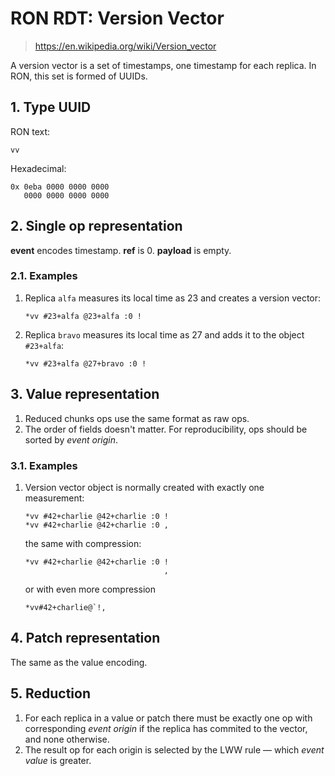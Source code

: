 # RON RDT: Version Vector

> https://en.wikipedia.org/wiki/Version_vector

A version vector is a set of timestamps, one timestamp for each replica.
In RON, this set is formed of UUIDs.

## 1. Type UUID

RON text:

    vv

Hexadecimal:

    0x 0eba 0000 0000 0000
       0000 0000 0000 0000

## 2. Single op representation

**event** encodes timestamp. **ref** is 0. **payload** is empty.

### 2.1. Examples

1.  Replica `alfa` measures its local time as 23 and creates a version vector:

        *vv #23+alfa @23+alfa :0 !

2.  Replica `bravo` measures its local time as 27 and adds it to the object
    `#23+alfa`:

        *vv #23+alfa @27+bravo :0 !

## 3. Value representation

1.  Reduced chunks ops use the same format as raw ops.
2.  The order of fields doesn't matter.
    For reproducibility, ops should be sorted by *event origin*.

### 3.1. Examples

1.  Version vector object is normally created with exactly one measurement:

        *vv #42+charlie @42+charlie :0 !
        *vv #42+charlie @42+charlie :0 ,

    the same with compression:

        *vv #42+charlie @42+charlie :0 !
                                       ,

    or with even more compression

        *vv#42+charlie@`!,

## 4. Patch representation

The same as the value encoding.

## 5. Reduction

1.  For each replica in a value or patch there must be exactly one op with
    corresponding *event origin* if the replica has commited to the vector,
    and none otherwise.
2.  The result op for each origin is selected by the LWW rule — which
    *event value* is greater.
